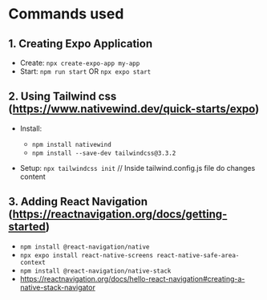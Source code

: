 # Commands used 


## 1. Creating Expo Application 
- Create: `npx create-expo-app my-app`
- Start: `npm run start` OR `npx expo start`

## 2. Using Tailwind css (https://www.nativewind.dev/quick-starts/expo)
- Install:
    - `npm install nativewind`
    - `npm install --save-dev tailwindcss@3.3.2`

- Setup:
`npx tailwindcss init` // Inside tailwind.config.js file do changes content

## 3. Adding React Navigation (https://reactnavigation.org/docs/getting-started)
- `npm install @react-navigation/native`
- `npx expo install react-native-screens react-native-safe-area-context`
- `npm install @react-navigation/native-stack`
- https://reactnavigation.org/docs/hello-react-navigation#creating-a-native-stack-navigator
   